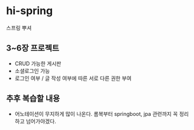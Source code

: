 # hi-spring
스프링 뿌셔

## 3~6장 프로젝트
* CRUD 가능한 게시판
* 소셜로그인 가능
* 로그인 여부 / 글 작성 여부에 따른 서로 다른 권한 부여

## 추후 복습할 내용
* 어노테이션이 무지하게 많이 나온다. 롬복부터 springboot, jpa 관련까지 꼭 정리하고 넘어가야겠다.